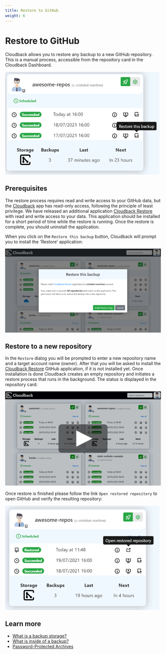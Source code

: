 ```yaml
---
title: Restore to GitHub
weight: 6
---
```


# Restore to GitHub

Cloudback allows you to restore any backup to a new GitHub repository. This is a manual process, accessible from the repository card in the Cloudback Dashboard.

<img src="/static/features/restore-this-backup.png" alt="Restore" width="500"/>

## Prerequisites

The restore process requires read and write access to your GitHub data, but the [Cloudback](https://github.com/apps/cloudback) app has read-only access, following the principle of least privilege. We have released an additional application [Cloudback Restore](https://github.com/apps/cloudback-restore) with read and write access to your data. This application should be installed for a short period of time while the restore is running. Once the restore is complete, you should uninstall the application.

When you click on the `Restore this backup` button, Cloudback will prompt you to install the 'Restore' application:

![Restore Application](/static/features/install-restore-app.png)

## Restore to a new repository

In the `Restore` dialog you will be prompted to enter a new repository name and a target account name (owner). After that you will be asked to install the [Cloudback Restore](https://github.com/apps/cloudback-restore) GitHub application, if it is not installed yet. Once installation is done Cloudback creates an empty repository and initiates a restore process that runs in the background. The status is displayed in the repository card:

<p align="center">
  <img src="/static/features/restore.png" data-alt="/static/features/restore.gif"
       alt="Restore to repository" onclick="swapGif(this)" style="cursor: pointer;"/>
</p>

Once restore is finished please follow the link `Open restored repository` to open GitHub and verify the resulting repository:

<img src="/static/features/open-restored.png" alt="Open restored" width="500"/>

## Learn more

- [What is a backup storage?](/features/various-backup-storages)
- [What is inside of a backup?](/features/metadata)
- [Password-Protected Archives](/features/archive)
